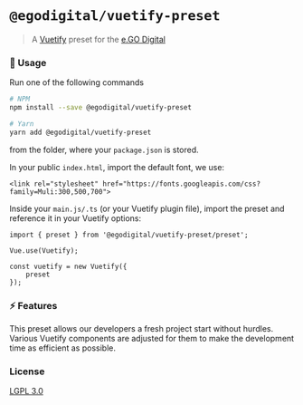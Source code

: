 # `@egodigital/vuetify-preset`

> A [Vuetify](https://vuetifyjs.com/) preset for the [e.GO Digital](https://e-go-digital.com/)

### 🚀 Usage

Run one of the following commands

```bash
# NPM
npm install --save @egodigital/vuetify-preset

# Yarn
yarn add @egodigital/vuetify-preset
```

from the folder, where your `package.json` is stored.

In your public `index.html`, import the default font, we use:

```
<link rel="stylesheet" href="https://fonts.googleapis.com/css?family=Muli:300,500,700">
```

Inside your `main.js/.ts` (or your Vuetify plugin file), import the preset and reference it in your Vuetify options:

```
import { preset } from '@egodigital/vuetify-preset/preset';

Vue.use(Vuetify);

const vuetify = new Vuetify({
    preset
});
```

### ⚡ Features

This preset allows our developers a fresh project start without hurdles. Various Vuetify components are adjusted for them to make the development time as efficient as possible.

### License

[LGPL 3.0](http://www.gnu.org/licenses/lgpl-3.0.html)
